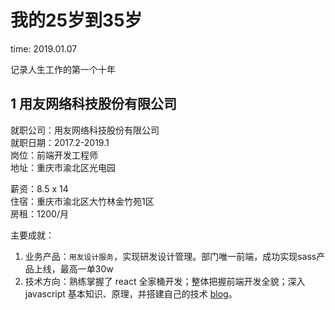 # 我的25岁到35岁

time: 2019.01.07

记录人生工作的第一个十年

## 1 用友网络科技股份有限公司

就职公司：用友网络科技股份有限公司  
就职日期：2017.2-2019.1  
岗位：前端开发工程师  
地址：重庆市渝北区光电园

薪资：8.5 x 14  
住宿：重庆市渝北区大竹林金竹苑1区  
房租：1200/月

主要成就：

1. 业务产品：`用友设计服务`，实现研发设计管理。部门唯一前端，成功实现sass产品上线，最高一单30w
2. 技术方向：熟练掌握了 react 全家桶开发；整体把握前端开发全貌；深入 javascript 基本知识、原理，并搭建自己的技术 [blog](https://github.com/heyunjiang/Blog)。
